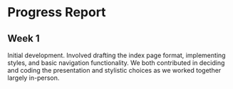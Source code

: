 # Progress Report

## Week 1

Initial development. Involved drafting the index page format, implementing styles, and basic navigation functionality. We both contributed in deciding and coding the presentation and stylistic choices as we worked together largely in-person.